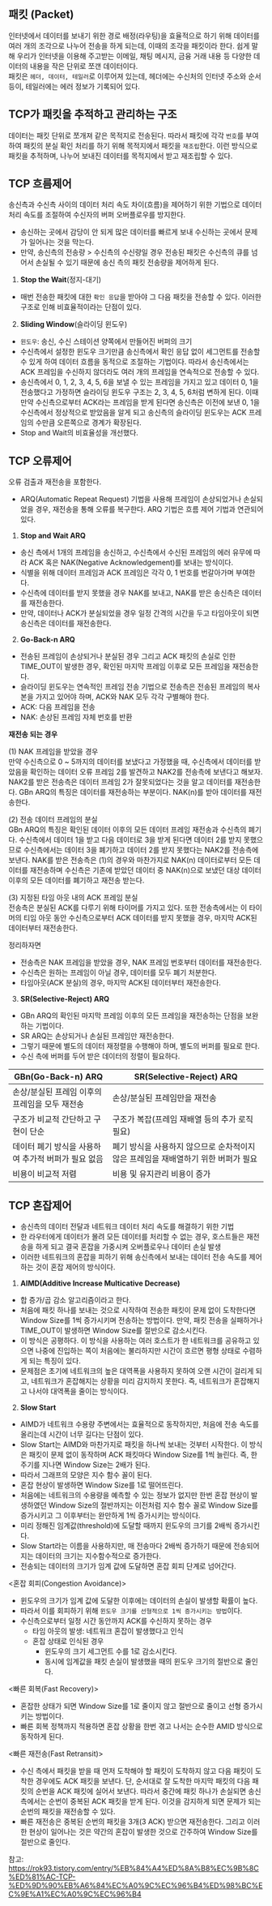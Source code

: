 ## 패킷 (Packet)
인터넷에서 데이터를 보내기 위한 경로 배정(라우팅)을 효율적으로 하기 위해 데이터를 여러 개의 조각으로 나누어 전송을 하게 되는데, 이때의 조각을 패킷이라 한다. 쉽게 말해 우리가 인터넷을 이용해 주고받는 이메일, 채팅 메시지, 금융 거래 내용 등 다양한 데이터의 내용을 작은 단위로 쪼갠 데이터이다. <br>
패킷은 `헤더, 데이터, 테일러`로 이루어져 있는데, 헤더에는 수신처의 인터넷 주소와 순서 등이, 테일러에는 에러 정보가 기록되어 있다.

## TCP가 패킷을 추적하고 관리하는 구조
데이터는 패킷 단위로 쪼개져 같은 목적지로 전송된다. 따라서 패킷에 각각 `번호`를 부여하여 패킷의 분실 확인 처리를 하기 위해 목적지에서 패킷을 `재조립`한다. 이런 방식으로 패킷을 추적하며, 나누어 보내진 데이터를 목적지에서 받고 재조립할 수 있다.

## TCP 흐름제어
송신측과 수신측 사이의 데이터 처리 속도 차이(흐름)을 제어하기 위한 기법으로 데이터 처리 속도를 조절하여 수신자의 버퍼 오버플로우를 방지한다.
- 송신하는 곳에서 감당이 안 되게 많은 데이터를 빠르게 보내 수신하는 곳에서 문제가 일어나는 것을 막는다.
- 만약, 송신측의 전송량 > 수신측의 수신량일 경우 전송된 패킷은 수신측의 큐를 넘어서 손실될 수 있기 때문에 송신 측의 패킷 전송량을 제어하게 된다.

1. **Stop the Wait**(정지-대기)
- 매번 전송한 패킷에 대한 `확인 응답`을 받아야 그 다음 패킷을 전송할 수 있다. 이러한 구조로 인해 비효율적이라는 단점이 있다.

2. **Sliding Window**(슬라이딩 윈도우)
- `윈도우`: 송신, 수신 스테이션 양쪽에서 만들어진 버퍼의 크기
- 수신측에서 설정한 윈도우 크기만큼 송신측에서 확인 응답 없이 세그먼트를 전송할 수 있게 하여 데이터 흐름을 동적으로 조절하는 기법이다. 따라서 송신측에서는 ACK 프레임을 수신하지 않더라도 여러 개의 프레임을 연속적으로 전송할 수 있다.
- 송신측에서 0, 1, 2, 3, 4, 5, 6을 보낼 수 있는 프레임을 가지고 있고 데이터 0, 1을 전송했다고 가정하면 슬라이딩 윈도우 구조는 2, 3, 4, 5, 6처럼 변하게 된다. 이때 만약 수신측으로부터 ACK라는 프레임을 받게 된다면 송신측은 이전에 보낸 0, 1을 수신측에서 정상적으로 받았음을 알게 되고 송신측의 슬라이딩 윈도우는 ACK 프레임의 수만큼 오른쪽으로 경계가 확장된다.
- Stop and Wait의 비효율성을 개선했다.

## TCP 오류제어
오류 검출과 재전송을 포함한다.
- ARQ(Automatic Repeat Request) 기법을 사용해 프레임이 손상되었거나 손실되었을 경우, 재전송을 통해 오류를 복구한다. ARQ 기법은 흐름 제어 기법과 연관되어 있다.

1. **Stop and Wait ARQ**
- 송신 측에서 1개의 프레임을 송신하고, 수신측에서 수신된 프레임의 에러 유무에 따라 ACK 혹은 NAK(Negative Acknowledgement)를 보내는 방식이다.
- 식별을 위해 데이터 프레임과 ACK 프레임은 각각 0, 1 번호를 번갈아가며 부여한다.
- 수신측에 데이터를 받지 못했을 경우 NAK를 보내고, NAK를 받은 송신측은 데이터를 재전송한다.
- 만약, 데이터나 ACK가 분실되었을 경우 일정 간격의 시간을 두고 타임아웃이 되면 송신측은 데이터를 재전송한다.

2. **Go-Back-n ARQ**
- 전송된 프레임이 손상되거나 분실된 경우 그리고 ACK 패킷의 손실로 인한 TIME_OUT이 발생한 경우, 확인된 마지막 프레임 이후로 모든 프레임을 재전송한다.
- 슬라이딩 윈도우는 연속적인 프레임 전송 기법으로 전송측은 전송된 프레임의 복사본을 가지고 있어야 하며, ACK와 NAK 모두 각각 구별해야 한다.
- ACK: 다음 프레임을 전송
- NAK: 손상된 프레임 자체 번호를 반환

**재전송 되는 경우**

(1) NAK 프레임을 받았을 경우 <br>
만약 수신측으로 0 ~ 5까지의 데이터를 보냈다고 가정했을 때, 수신측에서 데이터를 받았음을 확인하는 데이터 오류 프레임 2를 발견하고 NAK2를 전송측에 보낸다고 해보자. <br>
NAK2를 받은 전송측은 데이터 프레임 2가 잘못되었다는 것을 알고 데이터를 재전송한다. GBn ARQ의 특징은 데이터를 재전송하는 부분이다. NAK(n)를 받아 데이터를 재전송한다. 

(2) 전송 데이터 프레임의 분실 <br>
GBn ARQ의 특징은 확인된 데이터 이후의 모든 데이터 프레임 재전송과 수신측의 폐기다. 수신측에서 데이터 1을 받고 다음 데이터로 3을 받게 된다면 데이터 2를 받지 못했으므로 수신측에서는 데이터 3을 폐기하고 데이터 2를 받지 못했다는 NAK2를 전송측에 보낸다. NAK를 받은 전송측은 (1)의 경우와 마찬가지로 NAK(n) 데이터로부터 모든 데이터를 재전송하며 수신측은 기존에 받았던 데이터 중 NAK(n)으로 보냈던 대상 데이터 이후의 모든 데이터를 폐기하고 재전송 받는다.

(3) 지정된 타임 아웃 내의 ACK 프레임 분실 <br>
전송측은 분실된 ACK를 다루기 위해 타이머를 가지고 있다. 또한 전송측에서는 이 타이머의 티임 아웃 동안 수신측으로부터 ACK 데이터를 받지 못했을 경우, 마지막 ACK된 데이터부터 재전송한다.

정리하자면
- 전송측은 NAK 프레임을 받았을 경우, NAK 프레임 번호부터 데이터를 재전송한다.
- 수신측은 원하는 프레임이 아닐 경우, 데이터를 모두 폐기 처분한다.
- 타임아웃(ACK 분실)의 경우, 마지막 ACK된 데이터부터 재전송한다.

3. **SR(Selective-Reject) ARQ**
- GBn ARQ의 확인된 마지막 프레임 이후의 모든 프레임을 재전송하는 단점을 보완하는 기법이다.
- SR ARQ는 손상되거나 손실된 프레임만 재전송한다.
- 그렇기 때문에 별도의 데이터 재정렬을 수행해야 하며, 별도의 버퍼를 필요로 한다.
- 수신 측에 버퍼를 두어 받은 데이터의 정렬이 필요하다.

| GBn(Go-Back-n) ARQ | SR(Selective-Reject) ARQ |
| --- | --- |
| 손상/분실된 프레임 이후의 프레임을 모두 재전송 | 손상/분실된 프레임만을 재전송
| 구조가 비교적 간단하고 구현이 단순 | 구조가 복잡(프레임 재배열 등의 추가 로직 필요) |
| 데이터 폐기 방식을 사용하여 추가적 버퍼가 필요 없음 | 폐기 방식을 사용하지 않으므로 순차적이지 않은 프레임을 재배열하기 위한 버퍼가 필요 |
| 비용이 비교적 저렴 | 비용 및 유지관리 비용이 증가 |

## TCP 혼잡제어
- 송신측의 데이터 전달과 네트워크 데이터 처리 속도를 해결하기 위한 기법
- 한 라우터에게 데이터가 몰려 모든 데이터를 처리할 수 없는 경우, 호스트들은 재전송을 하게 되고 결국 혼잡을 가중시켜 오버플로우나 데이터 손실 발생
- 이러한 네트워크의 혼잡을 피하기 위해 송신측에서 보내는 데이터 전송 속도를 제어하는 것이 혼잡 제어의 방식이다.

1. **AIMD(Additive Increase Multicative Decrease)**
- 합 증가/곱 감소 알고리즘이라고 한다.
- 처음에 패킷 하나를 보내는 것으로 시작하여 전송한 패킷이 문제 없이 도착한다면 Window Size를 1씩 증가시키며 전송하는 방법이다. 만약, 패킷 전송을 실패하거나 TIME_OUT이 발생하면 Window Size를 절반으로 감소시킨다.
- 이 방식은 공평하다. 이 방식을 사용하는 여러 호스트가 한 네트워크를 공유하고 있으면 나중에 진입하는 쪽이 처음에는 불리하지만 시간이 흐르면 평형 상태로 수렴하게 되는 특징이 있다.
- 문제점은 초기에 네트워크의 높은 대역폭을 사용하지 못하여 오랜 시간이 걸리게 되고, 네트워크가 혼잡해지는 상황을 미리 감지하지 못한다. 즉, 네트워크가 혼잡해지고 나서야 대역폭을 줄이는 방식이다.

2. **Slow Start**
- AIMD가 네트워크 수용량 주변에서는 효율적으로 동작하지만, 처음에 전송 속도를 올리는데 시간이 너무 길다는 단점이 있다.
- Slow Start는 AIMD와 마찬가지로 패킷을 하나씩 보내는 것부터 시작한다. 이 방식은 패킷이 문제 없이 동작하며 ACK 패킷마다 Window Size를 1씩 늘린다. 즉, 한 주기를 지나면 Window Size는 2배가 된다.
- 따라서 그래프의 모양은 지수 함수 꼴이 된다.
- 혼잡 현상이 발생하면 Window Size를 1로 떨어뜨린다.
- 처음에는 네트워크의 수용량을 예측할 수 있는 정보가 없지만 한번 혼잡 현상이 발생하였던 Window Size의 절반까지는 이전처럼 지수 함수 꼴로 Window Size를 증가시키고 그 이후부터는 완만하게 1씩 증가시키는 방식이다.
- 미리 정해진 임계값(threshold)에 도달할 때까지 윈도우의 크기를 2배씩 증가시킨다.
- Slow Start라는 이름을 사용하지만, 매 전송마다 2배씩 증가하기 때문에 전송되어지는 데이터의 크기는 지수함수적으로 증가한다.
- 전송되는 데이터의 크기가 임계 값에 도달하면 혼잡 회피 단계로 넘어간다.

<혼잡 회피(Congestion Avoidance)>
- 윈도우의 크기가 임계 값에 도달한 이후에는 데이터의 손실이 발생할 확률이 높다.
- 따라서 이를 회피하기 위해 `윈도우 크기를 선형적으로 1씩 증가시키는 방법`이다.
- 수신측으로부터 일정 시간 동안까지 ACK를 수신하지 못하는 경우
  - 타임 아웃의 발생: 네트워크 혼잡이 발생했다고 인식
  - 혼잡 상태로 인식된 경우
    - 윈도우의 크기 세그먼트 수를 1로 감소시킨다.
    - 동시에 임계값을 패킷 손실이 발생했을 때의 윈도우 크기의 절반으로 줄인다.

<빠른 회복(Fast Recovery)>
- 혼잡한 상태가 되면 Window Size를 1로 줄이지 않고 절반으로 줄이고 선형 증가시키는 방법이다.
- 빠른 회복 정책까지 적용하면 혼잡 상황을 한번 겪고 나서는 순수한 AMID 방식으로 동작하게 된다.

<빠른 재전송(Fast Retransit)>
- 수신 측에서 패킷을 받을 때 먼저 도착해야 할 패킷이 도착하지 않고 다음 패킷이 도착한 경우에도 ACK 패킷을 보낸다. 단, 순서대로 잘 도착한 마지막 패킷의 다음 패킷의 순번을 ACK 패킷에 실어서 보낸다. 따라서 중간에 패킷 하나가 손실되면 송신측에서는 순번이 중복된 ACK 패킷을 받게 된다. 이것을 감지하게 되면 문제가 되는 순번의 패킷을 재전송할 수 있다.
- 빠른 재전송은 중복된 순번의 패킷을 3개(3 ACK) 받으면 재전송한다. 그리고 이러한 현상이 일어나는 것은 약간의 혼잡이 발생한 것으로 간주하여 Window Size를 절반으로 줄인다.

참고: https://rok93.tistory.com/entry/%EB%84%A4%ED%8A%B8%EC%9B%8C%ED%81%AC-TCP-%ED%9D%90%EB%A6%84%EC%A0%9C%EC%96%B4%ED%98%BC%EC%9E%A1%EC%A0%9C%EC%96%B4
